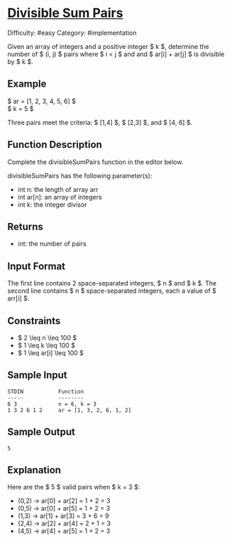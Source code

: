 # [Divisible Sum Pairs](https://www.hackerrank.com/challenges/divisible-sum-pairs)

Difficulty: #easy
Category: #implementation

Given an array of integers and a positive integer $ k $, determine the number
of $ (i, j) $ pairs where $ i < j $ and and $ ar[i] + ar[j] $ is divisible
by $ k $.

## Example

$ ar = [1, 2, 3, 4, 5, 6] $ \
$ k = 5 $

Three pairs meet the criteria: $ [1,4] $, $ [2,3] $, and $ [4, 6] $.

## Function Description

Complete the divisibleSumPairs function in the editor below.

divisibleSumPairs has the following parameter(s):

- int n: the length of array arr
- int ar[n]: an array of integers
- int k: the integer divisor

## Returns

- int: the number of pairs

## Input Format

The first line contains 2 space-separated integers, $ n $ and $ k $.
The second line contains $ n $ space-separated integers, each a value
of $ arr[i] $.

## Constraints

- $ 2 \leq n \leq 100 $
- $ 1 \leq k \leq 100 $
- $ 1 \leq ar[i] \leq 100 $

## Sample Input

```text
STDIN           Function
-----           --------
6 3             n = 6, k = 3
1 3 2 6 1 2     ar = [1, 3, 2, 6, 1, 2]
```

## Sample Output

```text
5
```

## Explanation

Here are the $ 5 $ valid pairs when $ k = 3 $:

- (0,2) -> ar[0] + ar[2] = 1 + 2 = 3
- (0,5) -> ar[0] + ar[5] = 1 + 2 = 3
- (1,3) -> ar[1] + ar[3] = 3 + 6 = 9
- (2,4) -> ar[2] + ar[4] = 2 + 1 = 3
- (4,5) -> ar[4] + ar[5] = 1 + 2 = 3
